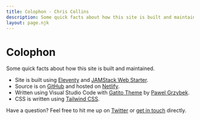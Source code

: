 ```yaml
---
title: Colophon - Chris Collins
description: Some quick facts about how this site is built and maintained.
layout: page.njk
---
```


# Colophon

Some quick facts about how this site is built and maintained.

- Site is built using [Eleventy](https://11ty.io) and [JAMStack Web Starter](https://github.com/scottishstoater/jamstack-web-starter/).
- Source is on [GitHub](https://github.com/scottishstoater/chriscollins.me) and hosted on [Netlify](https://www.netlify.com).
- Written using Visual Studio Code with [Gatito Theme](https://marketplace.visualstudio.com/items?itemName=pawelgrzybek.gatito-theme) by [Pawel Grzybek](https://pawelgrzybek.com/).
- CSS is written using [Tailwind CSS](https://tailwindcss.com/). 

Have a question? Feel free to hit me up on [Twitter](https://www.twitter.com/scottishstoater) or [get in touch](/contact) directly.

